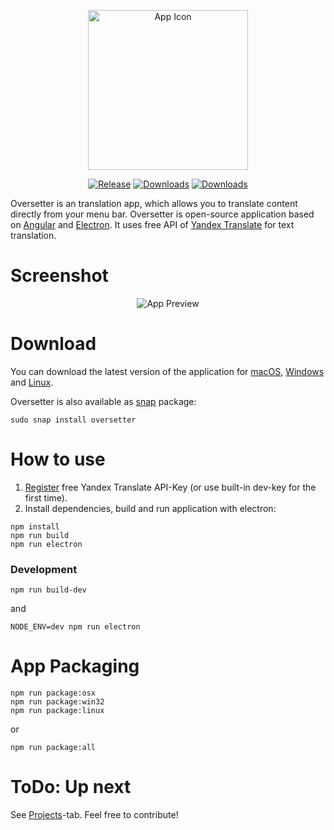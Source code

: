 <p align="center">
  <img src="https://4gray.github.io/oversetter/assets/icon.png" alt="App Icon" width="256">
</p>


<p align="center">
  <a href="https://github.com/4gray/oversetter/releases"><img src="https://img.shields.io/github/release/4gray/oversetter.svg?style=flat-square" alt="Release"></a>
  <a href="https://github.com/4gray/oversetter/releases"><img src="https://img.shields.io/github/downloads/4gray/oversetter/total.svg?style=flat-square" alt="Downloads" /></a>
  <a href="https://github.com/4gray/oversetter"><img src="https://img.shields.io/travis/4gray/oversetter.svg?style=flat-square" alt="Downloads" /></a>
</p>


Oversetter is an translation app, which allows you to translate content directly from your menu bar. Oversetter is open-source application based on [Angular](https://angular.io/) and [Electron](http://electron.atom.io/). It uses free API of [Yandex Translate](https://tech.yandex.com/translate/) for text translation. 

# Screenshot

<p align="center">
  <img src="https://4gray.github.io/oversetter/assets/screenshot-1.png" alt="App Preview">
</p>

# Download

You can download the latest version of the application for [macOS](https://github.com/4gray/oversetter/releases), [Windows](https://github.com/4gray/oversetter/releases) and [Linux](https://github.com/4gray/oversetter/releases).

Oversetter is also available as [snap](https://snapcraft.io/oversetter) package: 
```
sudo snap install oversetter
```

# How to use

1. [Register](https://tech.yandex.com/translate/) free Yandex Translate API-Key (or use built-in dev-key for the first time).
2. Install dependencies, build and run application with electron:

```
npm install
npm run build
npm run electron
```

### Development
```
npm run build-dev
```
and
```
NODE_ENV=dev npm run electron
```

# App Packaging

```
npm run package:osx
npm run package:win32
npm run package:linux
```
or
```
npm run package:all
```
# ToDo: Up next

See [Projects](https://github.com/4gray/oversetter/projects/1)-tab.
Feel free to contribute!
